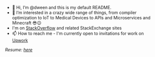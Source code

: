 - 👋 Hi, I’m @dween and this is my default README.
- 👀 I’m interested in a crazy wide range of things, from compiler optimization to IoT to Medical Devices to APIs and Microservices and Minecraft 😎😉
- I'm on <a href="https://stackoverflow.com/users/2145105/rich-p">StackOverflow</a> and related StackExchange sites
- 📫 How to reach me - I'm currently open to invitations for work on <a href="https://www.upwork.com/freelancers/~01858169408871440e?viewMode=1">Upwork</a>

<!---
dween/dween is a ✨ special ✨ repository because its `README.md` (this file) appears on your GitHub profile.
You can click the Preview link to take a look at your changes.
--->
<i>Resume: <a href="https://tinyurl.com/richardpennenga-resume-2-3">here</a><i>
